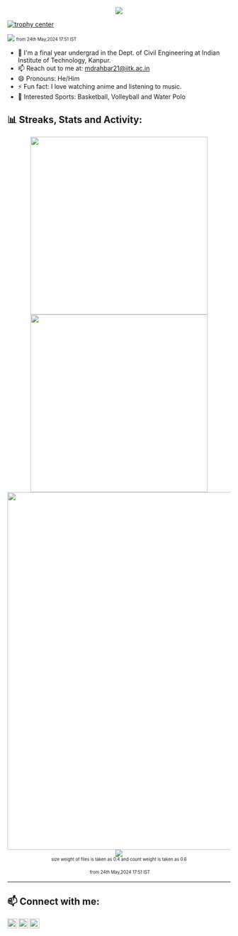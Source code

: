 <p align="center">
    <img src="https://capsule-render.vercel.app/api?type=waving&height=300&color=000000&fontColor=FF0000&text=Welcome!&fontSize=90&animation=twinkling&fontAlignY=30&desc=Go%20Visit%20mdrahbar.in&descSize=30" />
</p>

[![trophy center](https://github-profile-trophy.vercel.app/?username=mdrahbar21&title=Stars,Followers,Commits,Repositories,MultipleLang,PullRequest&theme=onedark)](https://github.com/ryo-ma/github-profile-trophy)

<!-- ![](https://visitor-badge.glitch.me/badge?page_id=mdrahbar21) <br> -->

![](https://komarev.com/ghpvc/?username=mdrahbar21&label=PROFILE+VIEWS&color=grey&style=for-the-badge) <sub><sup>from 24th May,2024 17:51 IST</sup></sub> <br>

- 🌱 I'm a final year undergrad in the Dept. of Civil Engineering at Indian Institute of Technology, Kanpur.
- 📫 Reach out to me at: [mdrahbar21@iitk.ac.in](mailto:mdrahbar21@iitk.ac.in)
- 😄 Pronouns: He/Him
- ⚡ Fun fact: I love watching anime and listening to music.
- 🏐 Interested Sports: Basketball, Volleyball and Water Polo

## 📊 Streaks, Stats and Activity:

<p align="center">
    <!-- https://github.com/anuraghazra/github-readme-stats // Github Stats-->
    <img align="center" width="400" src="https://github-readme-stats.vercel.app/api?username=mdrahbar21&hide_border=true&title_color=FFFFFF&show_icons=true&icon_color=FF0000&ring_color=FF0000&bg_color=000000&text_color=FFFFFF" />
    <!-- https://github.com/DenverCoder1/github-readme-streak-stats // Streaks Stats -->
    <img align="center" width="400" src="https://streak-stats.demolab.com/?user=mdrahbar21&theme=highcontrast&currStreakNum=FF0000&card_height=205&ring=FF0000&fire=FF0000&border=000000&currStreakLabel=FF0000" />
    <br/>
    <!-- https://github.com/Ashutosh00710/github-readme-activity-graph // Graph-Koordinaten -->
<img width="805" src="https://github-readme-activity-graph.vercel.app/graph?username=mdrahbar21&theme=high-contrast&area_color=FF0000&area=true&point=FF0000&line=FF0000&hide_border=true&" />
    <!-- https://github.com/anuraghazra/github-readme-stats // Most Used Language-->
    <img align="center" src="https://github-readme-stats.vercel.app/api/top-langs/?username=mdrahbar21&langs_count=12&&size_weight=0.4&count_weight=0.6&layout=compact&text_color=FFFFFF&bg_color=000000&card_width=805&hide_border=true&title_color=FF0000" /> 
    <br/>
    <sub><sup>size weight of files is taken as 0.4 and count weight is taken as 0.6</sup></sub>
    <div id="header" align="center">
      <img src="https://komarev.com/ghpvc/?username=mdrahbar21&style=for-the-badge&color=grey" alt=""/> <sub><sup>from 24th May,2024 17:51 IST</sup></sub>
    </div>
    <!-- https://github.com/anuraghazra/github-readme-stats // WakaTime Stats-->
<!-- <img align="center" width="805" src="https://github-readme-stats.vercel.app/api/wakatime?mdrahbar21&theme=midnight-purple&card_width=805&title_color=FF0000&bg_color=000000&layout=default&hide_border=true&text_color=FFFFFF" /> -->
</p>

---

<!--
![github contribution grid snake animation](https://raw.githubusercontent.com/shahradelahi/shahradelahi/output/github-contribution-grid-snake-dark.svg#gh-dark-mode-only)
![github contribution grid snake animation](https://raw.githubusercontent.com/shahradelahi/shahradelahi/output/github-contribution-grid-snake.svg#gh-light-mode-only)

![](https://komarev.com/ghpvc/?username=shahradelahi) -->

## 📫 Connect with me:

[<img align="left" alt="LinkedIn" width="22px" src="https://cdn.jsdelivr.net/npm/simple-icons@v3/icons/linkedin.svg" />](https://www.linkedin.com/in/mdrahbar21)
[<img align="left" alt="Instagram" width="22px" src="https://cdn.jsdelivr.net/npm/simple-icons@v3/icons/instagram.svg" />](<[https://www.instagram.com/rowdyrahbar/](https://www.instagram.com/rowdyrahbar/)>)
[<img align="left" alt="Portfolio" width="22px" src="https://cdn.jsdelivr.net/npm/simple-icons@v3/icons/internetexplorer.svg" />](https://mdrahbar.in/)

<br>
